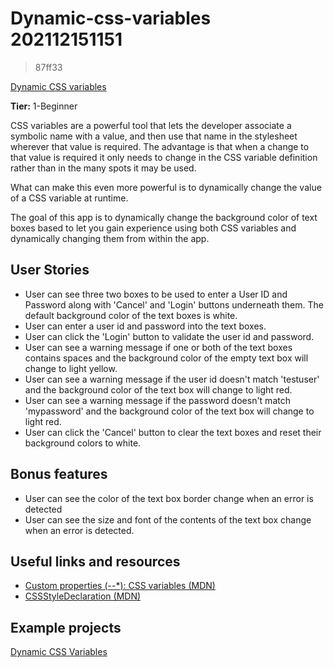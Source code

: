 
# Dynamic-css-variables 202112151151 
> 87ff33

 [Dynamic CSS variables](https://github.com/florinpop17/app-ideas/blob/b47cf8261f001edef30217ac6021665b515cda46/Projects/1-Beginner/Dynamic-CSSVar-app.md)

**Tier:** 1-Beginner

CSS variables are a powerful tool that lets the developer associate a symbolic name with a value, and then use that name in the stylesheet wherever that value is required. The advantage is that when a change to that value is required it only needs to change in the CSS variable definition rather than in the many spots it may be used.

What can make this even more powerful is to dynamically change the value of a CSS variable at runtime.

The goal of this app is to dynamically change the background color of text boxes based to let you gain experience using both CSS variables and dynamically changing them from within the app.

## User Stories

-   User can see three two boxes to be used to enter a User ID and Password along with 'Cancel' and 'Login' buttons underneath them. The default background color of the text boxes is white.
-   User can enter a user id and password into the text boxes.
-   User can click the 'Login' button to validate the user id and password.
-   User can see a warning message if one or both of the text boxes contains spaces and the background color of the empty text box will change to light yellow.
-   User can see a warning message if the user id doesn't match 'testuser' and the background color of the text box will change to light red.
-   User can see a warning message if the password doesn't match 'mypassword' and the background color of the text box will change to light red.
-   User can click the 'Cancel' button to clear the text boxes and reset their background colors to white.

## Bonus features

-   User can see the color of the text box border change when an error is detected
-   User can see the size and font of the contents of the text box change when an error is detected.

## Useful links and resources

-   [Custom properties (--\*): CSS variables (MDN)](https://developer.mozilla.org/en-US/docs/Web/CSS/--*)
-   [CSSStyleDeclaration (MDN)](https://developer.mozilla.org/en-US/docs/Web/API/CSSStyleDeclaration)

## Example projects

[Dynamic CSS Variables](https://codepen.io/gordawn/pen/oOWBXX)

